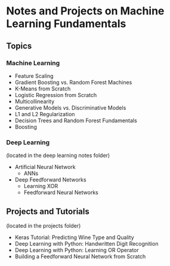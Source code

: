# Notes and Projects on Machine Learning Fundamentals

## Topics
### Machine Learning
- Feature Scaling
- Gradient Boosting vs. Random Forest Machines
- K-Means from Scratch
- Logistic Regression from Scratch
- Multicollinearity
- Generative Models vs. Discriminative Models
- L1 and L2 Regularization
- Decision Trees and Random Forest Fundamentals
- Boosting

### Deep Learning 
(located in the deep learning notes folder)
- Artificial Neural Network
    - ANNs 
- Deep Feedforward Networks
    - Learning XOR
    - Feedforward Neural Networks


## Projects and Tutorials 
(located in the projects folder)
- Keras Tutorial: Predicting Wine Type and Quality
- Deep Learning with Python: Handwritten Digit Recognition
- Deep Learning with Python: Learning OR Operator
- Building a Feedforward Neural Network from Scratch
